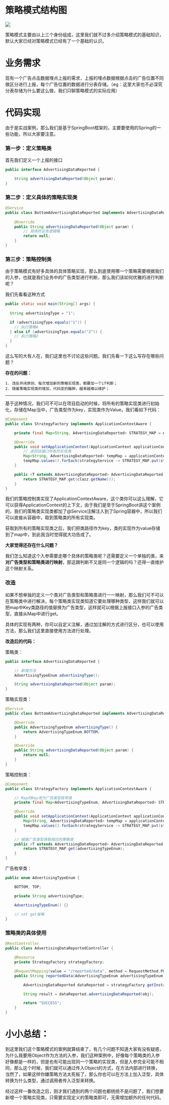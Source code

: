 # 策略模式结构图



![](https://bingfeng-1300121416.cos.ap-nanjing.myqcloud.com/WeChatImg/20211101092742.png)





策略模式主要由以上三个身份组成，这里我们就不过多介绍策略模式的基础知识，默认大家已经对策略模式已经有了一个基础的认识。



# 业务需求



现有一个广告点击数据埋点上报的需求，上报的埋点数据根据点击的广告位置不同做区分进行上报，每个广告位置的数据进行分表存储。（eg：这里大家也不必深究分表存储为什么要这么做，我们只聊策略模式的实际应用）



# 代码实现



由于是实战案例，那么我们是基于SpringBoot框架的，主要要使用的Spring的一些功能，所以大家要注意。



### 第一步：定义策略类

首先我们定义一个上报的接口

```java
public interface AdvertisingDataReported {

    String advertisingDataReported(Object param);
}
```



### 第二步：定义具体的策略实现类

```java
@Service
public class BottomAdvertisingDataReported implements AdvertisingDataReported {
    
    @Override
    public String advertisingDataReported(Object param) {
      	// 具体的业务逻辑略
        return null;
    }
}
```



### 第三步：策略控制类

由于策略模式有好多具体的具体策略实现，那么到底使用哪一个策略需要根据我们的入参，也就是我们业务中的广告类型进行判断，那么我们该如何优雅的进行判断呢？

我们先看看这种方式

```java
public static void main(String[] args) {
        
  String advertisingType = "1";

  if (advertisingType.equals("1")) {
    // 执行策略A
  } else if (advertisingType.equals("2")) {
    // 执行策略2
  }
}
```

这么写的大有人在，我们这里也不讨论这些问题。我们先看一下这么写存在哪些问题？

**存在的问题：**

	1. 违反开闭原则，每次增加新的策略实现类，都要加一个if判断；
 	2. 随着策略实现类的增加，代码变的臃肿，越来越难以维护；



---



基于这种情况，我们可不可以在项目启动的时候，将所有的策略实现类进行初始化，存储在Map当中，广告类型作为key，实现类作为Value，我们看如下代码：

```java
@Component
public class StrategyFactory implements ApplicationContextAware {

    private final Map<String, AdvertisingDataReported> STRATEGY_MAP = new ConcurrentHashMap<>();

    @Override
    public void setApplicationContext(ApplicationContext applicationContext) throws BeansException {
      	// 返回该接口所有的实现类
        Map<String, AdvertisingDataReported> tempMap = applicationContext.getBeansOfType(AdvertisingDataReported.class);
        tempMap.values().forEach(strategyService -> STRATEGY_MAP.put(strategyService.getClass().getName(), strategyService));
    }

    public <T extends AdvertisingDataReported> AdvertisingDataReported getInstance(Class<T> clazz) {
        return STRATEGY_MAP.get(clazz.getName());
    }
}
```

我们的策略控制类实现了ApplicationContextAware，这个类你可以这么理解，它可以获得ApplicationContext的上下文，由于我们是至于SpringBoot讲这个案例的，我们的策略类实现类都加了@Service注解注入到了Spring容器中，所以我们可以直接从容器中，取到策略类的所有实现类。

获取到所有的策略实现类之后，我们把类路径作为key，类的实现作为value存储到了map中，到此我当时觉得就大功告成了。



**大家觉得还存在什么问题？**



我们怎么知道这个入参需要走哪个具体的策略类呢？还需要定义一个单独的类，来**对广告类型和策略类进行映射**，那这跟判断不又是同一个逻辑的吗？还得一直维护这个映射关系。



### 改造

如果不想单独的定义一个类对广告类型和策略类进行一一映射，那么我们可不可以在策略类中进行解决，每个策略类实现类知道它要处理哪种类型，这样我们就可以把map中Key类路径的值替换为广告类型，这样就可以根据上报接口入参的广告类型，直接从Map中进行get。



具体的实现有两种，你可以自定义注解，通过加注解的方式进行区分，也可以使用方法，那么我们这里直接使用方法进行处理。



**改造后的代码：**



策略类：

```java
public interface AdvertisingDataReported {

  	// 新增方法
    AdvertisingTypeEnum advertisingType();

    String advertisingDataReported(Object param);
}
```



策略实现类：

```java
@Service
public class BottomAdvertisingDataReported implements AdvertisingDataReported {

    @Override
    public AdvertisingTypeEnum advertisingType() {
        return AdvertisingTypeEnum.BOTTOM;
    }

    @Override
    public String advertisingDataReported(Object param) {
        return null;
    }
}
```



策略控制类：

```java
@Component
public class StrategyFactory implements ApplicationContextAware {

  	// Map的Key改为广告类型枚举类
    private final Map<AdvertisingTypeEnum, AdvertisingDataReported> STRATEGY_MAP = new ConcurrentHashMap<>();

    @Override
    public void setApplicationContext(ApplicationContext applicationContext) throws BeansException {
        Map<String, AdvertisingDataReported> tempMap = applicationContext.getBeansOfType(AdvertisingDataReported.class);
        tempMap.values().forEach(strategyService -> STRATEGY_MAP.put(strategyService.advertisingType(), strategyService));
    }

  	// 根据广告类型获取相应的策略类
    public <T extends AdvertisingDataReported> AdvertisingDataReported getInstance(AdvertisingTypeEnum advertisingTypeEnum) {
        return STRATEGY_MAP.get(advertisingTypeEnum);
    }
}
```



广告枚举类：

```java
public enum AdvertisingTypeEnum {

    BOTTOM, TOP;

    private String advertisingType;

    AdvertisingTypeEnum() {}
  
  	// set get省略
}
```



### 策略类的具体使用

```java
@RestController
public class AdvertisingDataReportedController {

    @Resource
    private StrategyFactory strategyFactory;

    @RequestMapping(value = "/reported/data", method = RequestMethod.POST)
    public String reportedData(AdvertisingTypeEnum advertisingTypeEnum, Object obj) {

        AdvertisingDataReported dataReported = strategyFactory.getInstance(advertisingTypeEnum);

        String result = dataReported.advertisingDataReported(obj);

        return "SUCCESS";
    }
}
```



# 小小总结：

到这里我们这个策略模式的案例就算结束了，有几个问题不知道大家有没有疑惑，为什么我要用Object作为方法的入参，我们这种案例中，好像每个策略类的入参好像都是一样的，但是也有可能出现同一个策略的实现类，但是入参完全可能不相同，那么这个时候，我们就可以通过传入Object的方式，在方法内部进行转换，当然了，如果这样你嫌策略方法太死板了，那么你也可以在方法上加入泛型，具体转换为什么类型，通过调用者传入泛型来转换。



经过这样一番改造之后，刚才我们遇到的两个问题也都统统不是问题了，我们想要新增一个策略实现类，只需要实现定义的策略类即可，无需增加额外的任何代码。

